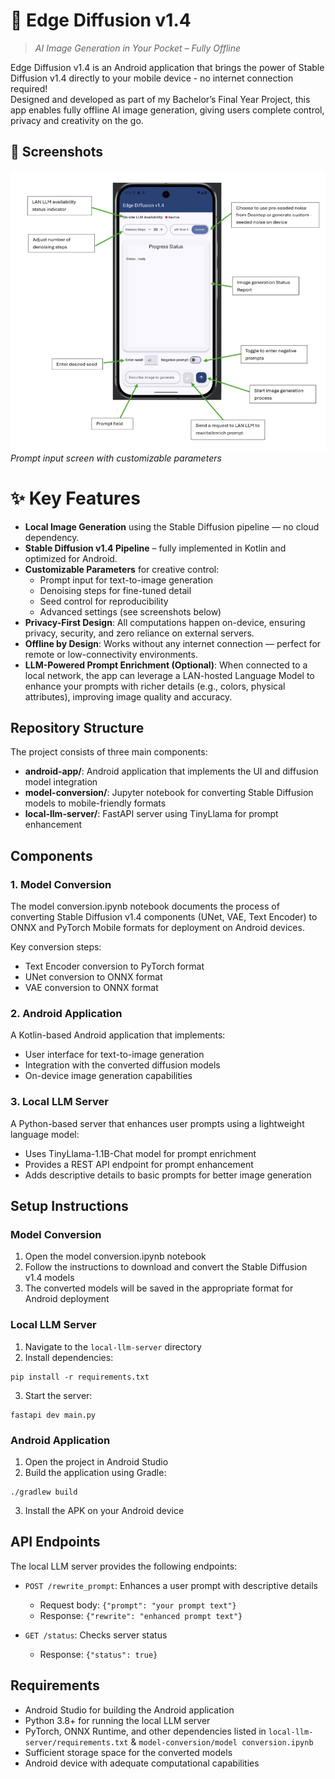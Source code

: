 # 📱  Edge Diffusion v1.4

> *AI Image Generation in Your Pocket – Fully Offline*

Edge Diffusion v1.4 is an Android application that brings the power of Stable Diffusion v1.4 directly to your mobile device - no internet connection required! \
Designed and developed as part of my Bachelor’s Final Year Project, this app enables fully offline AI image generation, giving users complete control, privacy and creativity on the go.


## 📸 Screenshots
<img src="images/1_App_UI.PNG" alt="App UI" width="600"> \
*Prompt input screen with customizable parameters*  


# ✨ Key Features

- **Local Image Generation** using the Stable Diffusion pipeline — no cloud dependency.
- **Stable Diffusion v1.4 Pipeline** – fully implemented in Kotlin and optimized for Android.
- **Customizable Parameters** for creative control:
    - Prompt input for text-to-image generation
    - Denoising steps for fine-tuned detail
    - Seed control for reproducibility
    - Advanced settings (see screenshots below)
- **Privacy-First Design**: All computations happen on-device, ensuring privacy, security, and zero reliance on external servers.
- **Offline by Design**: Works without any internet connection — perfect for remote or low-connectivity environments.
- **LLM-Powered Prompt Enrichment (Optional)**: When connected to a local network, the app can leverage a LAN-hosted Language Model to enhance your prompts with richer details (e.g., colors, physical attributes), improving image quality and accuracy.


## Repository Structure

The project consists of three main components:

- **android-app/**: Android application that implements the UI and diffusion model integration
- **model-conversion/**: Jupyter notebook for converting Stable Diffusion models to mobile-friendly formats
- **local-llm-server/**: FastAPI server using TinyLlama for prompt enhancement

## Components

### 1. Model Conversion

The model conversion.ipynb notebook documents the process of converting Stable Diffusion v1.4 components (UNet, VAE, Text Encoder) to ONNX and PyTorch Mobile formats for deployment on Android devices.

Key conversion steps:

- Text Encoder conversion to PyTorch format
- UNet conversion to ONNX format
- VAE conversion to ONNX format

### 2. Android Application

A Kotlin-based Android application that implements:

- User interface for text-to-image generation
- Integration with the converted diffusion models
- On-device image generation capabilities

### 3. Local LLM Server

A Python-based server that enhances user prompts using a lightweight language model:

- Uses TinyLlama-1.1B-Chat model for prompt enrichment
- Provides a REST API endpoint for prompt enhancement
- Adds descriptive details to basic prompts for better image generation

## Setup Instructions

### Model Conversion

1. Open the model conversion.ipynb notebook
2. Follow the instructions to download and convert the Stable Diffusion v1.4 models
3. The converted models will be saved in the appropriate format for Android deployment

### Local LLM Server

1. Navigate to the `local-llm-server` directory
2. Install dependencies:

```
pip install -r requirements.txt
```

3. Start the server:

```
fastapi dev main.py
```

### Android Application

1. Open the project in Android Studio
2. Build the application using Gradle:

```
./gradlew build
```

3. Install the APK on your Android device

## API Endpoints

The local LLM server provides the following endpoints:

- `POST /rewrite_prompt`: Enhances a user prompt with descriptive details

  - Request body: `{"prompt": "your prompt text"}`
  - Response: `{"rewrite": "enhanced prompt text"}`

- `GET /status`: Checks server status
  - Response: `{"status": true}`

## Requirements

- Android Studio for building the Android application
- Python 3.8+ for running the local LLM server
- PyTorch, ONNX Runtime, and other dependencies listed in `local-llm-server/requirements.txt` & `model-conversion/model conversion.ipynb`
- Sufficient storage space for the converted models
- Android device with adequate computational capabilities
